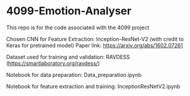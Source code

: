 # 4099-Emotion-Analyser
This repo is for the code associated with the 4099 project

Chosen CNN for Feature Extraction: Inception-ResNet-V2 (with credit to Keras for pretrained model)
Paper link: https://arxiv.org/abs/1602.07261

Dataset used for training and validation: RAVDESS (https://smartlaboratory.org/ravdess/)

Notebook for data preparation: Data_preparation.ipynb

Notebook for feature extraction and training: InceptionResNetV2.ipynb
